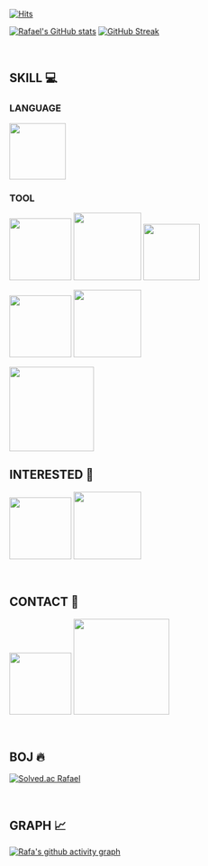 
[![Hits](https://hits.seeyoufarm.com/api/count/incr/badge.svg?url=https%3A%2F%2Fgithub.com%2FdevBeomsu&count_bg=%2337945F&title_bg=%23000000&icon=apple.svg&icon_color=%23FFFFFF&title=HITS&edge_flat=false)](https://hits.seeyoufarm.com) 

<!--[![Typing SVG](https://readme-typing-svg.herokuapp.com/?color=292A30&lines=Hello+&font=Lobster&size=50&height=80)](https://git.io/typing-svg)

![header](https://capsule-render.vercel.app/api?type=waving&color=gradient&height=120&animation=fadeIn&section=footer&text=🔥🧑🏻‍💻📱🔥&fontAlign=70)-->

<!--[![Rafael's GitHub stats-Dark](https://github-readme-stats.vercel.app/api?username=devBeomsu&show_icons=true&theme=codeSTACKr#gh-dark-mode-only)](https://github.com/devBeomsu/github-readme-stats#gh-dark-mode-only) 
[![Rafael's GitHub stats-Light](https://github-readme-stats.vercel.app/api?username=devBeomsu&show_icons=true&theme=swift#gh-light-mode-only)](https://github.com/devBeomsu/github-readme-stats#gh-light-mode-only) [![GitHub Streak-Dark](https://github-readme-streak-stats.herokuapp.com/?user=devBeomsu&theme=codeSTACKr#gh-dark-mode-only)](https://git.io/streak-stats#gh-dark-mode-only) [![GitHub Streak-Light](https://github-readme-streak-stats.herokuapp.com/?user=devBeomsu&theme=swift#gh-light-mode-only)](https://git.io/streak-stats#gh-light-mode-only)-->

[![Rafael's GitHub stats](https://github-readme-stats.vercel.app/api?username=devBeomsu&show_icons=true&theme=swift)](https://github.com/devBeomsu/github-readme-stats) [![GitHub Streak](https://github-readme-streak-stats.herokuapp.com/?user=devBeomsu&theme=swift)](https://git.io/streak-stats)

<br>

## SKILL 💻
### LANGUAGE
<img src="https://img.shields.io/badge/Swift-F05138?style=flat-square&logo=swift&logoColor=white" width="100px"/> 

### TOOL
<img src="https://img.shields.io/badge/Notion-ffffff?style=flat-square&logo=notion&logoColor=black" width="110px"/> <img src="https://img.shields.io/badge/Discord-5865F2?style=flat-square&logo=Discord&logoColor=white" width="120px"/> <img src="https://img.shields.io/badge/Slack-4A154B?style=flat-square&logo=slack&logoColor=white" width="100px"/>

<img src="https://img.shields.io/badge/Figma-0c0e12?style=flat-square&logo=figma&logoColor=white" width="110px"/> <img src="https://img.shields.io/badge/Sketch-white?style=flat-square&logo=Sketch&logoColor=F7B500" width="120px"/> 

<img src="https://img.shields.io/badge/GitKraken-black?style=flat-square&logo=gitkraken&logoColor=#179287" width="150px"/>

<br>

## INTERESTED 🧐
<img src="https://img.shields.io/badge/React-20232A?style=flat-square&logo=react&logoColor=61DAFB" width="110px"/> <img src="https://img.shields.io/badge/Flutter-02569B?style=flat-square&logo=flutter&logoColor=white" width="120px"/>

<br>

## CONTACT 🤙
<a href="mailto:rafa71802937@gmail.com" target="_ blank"><img src="https://img.shields.io/badge/Gmail-EA4335?style=flat-square&logo=Gmail&logoColor=white" width="110px"/></a> <a href="https://www.instagram.com/devrafa.el/" target="_ blank"><img src="https://img.shields.io/badge/@devrafa.el-white?style=flat-square&logo=Instagram&logoColor=E4405F" width="170px"/></a>

<br>

## BOJ 🔥
[![Solved.ac
Rafael](http://mazassumnida.wtf/api/v2/generate_badge?boj=RAFAEL)](https://solved.ac/profile/rafael)

<br>

## GRAPH 📈
[![Rafa's github activity graph](https://github-readme-activity-graph.vercel.app/graph?username=devBeomsu&theme=github-compact)](https://github.com/ashutosh00710/github-readme-activity-graph)
  
